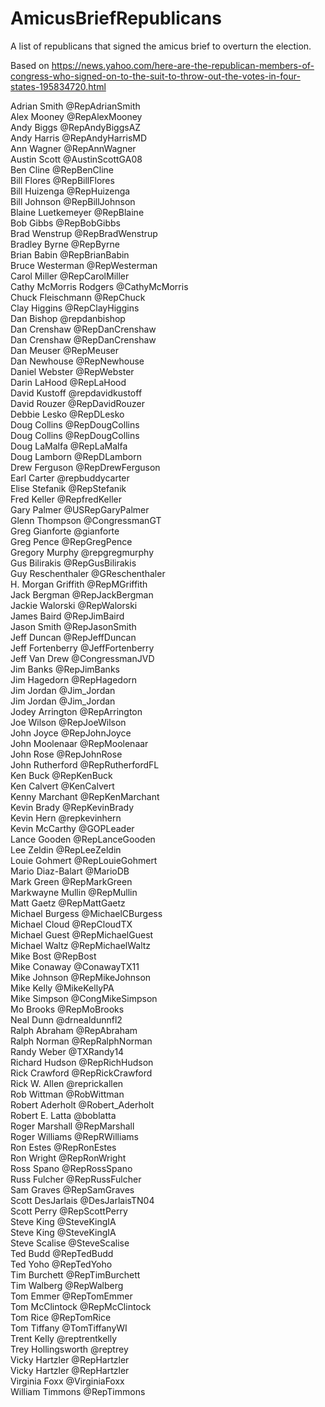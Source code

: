 # AmicusBriefRepublicans  
A list of republicans that signed the amicus brief to overturn the election.  

Based on https://news.yahoo.com/here-are-the-republican-members-of-congress-who-signed-on-to-the-suit-to-throw-out-the-votes-in-four-states-195834720.html  

Adrian Smith	@RepAdrianSmith  
Alex Mooney	@RepAlexMooney  
Andy Biggs	@RepAndyBiggsAZ  
Andy Harris	@RepAndyHarrisMD  
Ann Wagner	@RepAnnWagner  
Austin Scott	@AustinScottGA08  
Ben Cline	@RepBenCline  
Bill Flores	@RepBillFlores  
Bill Huizenga	@RepHuizenga  
Bill Johnson	@RepBillJohnson  
Blaine Luetkemeyer	@RepBlaine  
Bob Gibbs	@RepBobGibbs  
Brad Wenstrup	@RepBradWenstrup  
Bradley Byrne	@RepByrne  
Brian Babin	@RepBrianBabin  
Bruce Westerman	@RepWesterman  
Carol Miller	@RepCarolMiller  
Cathy McMorris Rodgers	@CathyMcMorris  
Chuck Fleischmann	@RepChuck  
Clay Higgins	@RepClayHiggins  
Dan Bishop	@repdanbishop  
Dan Crenshaw	@RepDanCrenshaw  
Dan Crenshaw	@RepDanCrenshaw  
Dan Meuser	@RepMeuser  
Dan Newhouse	@RepNewhouse  
Daniel Webster	@RepWebster  
Darin LaHood	@RepLaHood  
David Kustoff	@repdavidkustoff  
David Rouzer	@RepDavidRouzer  
Debbie Lesko	@RepDLesko  
Doug Collins	@RepDougCollins  
Doug Collins	@RepDougCollins  
Doug LaMalfa	@RepLaMalfa  
Doug Lamborn	@RepDLamborn  
Drew Ferguson	@RepDrewFerguson  
Earl Carter	@repbuddycarter  
Elise Stefanik	@RepStefanik  
Fred Keller	@RepfredKeller  
Gary Palmer	@USRepGaryPalmer  
Glenn Thompson	@CongressmanGT  
Greg Gianforte	@gianforte  
Greg Pence	@RepGregPence  
Gregory Murphy	@repgregmurphy  
Gus Bilirakis	@RepGusBilirakis  
Guy Reschenthaler	@GReschenthaler  
H. Morgan Griffith	@RepMGriffith  
Jack Bergman	@RepJackBergman  
Jackie Walorski	@RepWalorski  
James Baird	@RepJimBaird  
Jason Smith	@RepJasonSmith  
Jeff Duncan	@RepJeffDuncan  
Jeff Fortenberry	@JeffFortenberry  
Jeff Van Drew	@CongressmanJVD  
Jim Banks	@RepJimBanks  
Jim Hagedorn	@RepHagedorn  
Jim Jordan	@Jim_Jordan  
Jim Jordan	@Jim_Jordan  
Jodey Arrington	@RepArrington  
Joe Wilson	@RepJoeWilson  
John Joyce	@RepJohnJoyce  
John Moolenaar	@RepMoolenaar  
John Rose	@RepJohnRose  
John Rutherford	@RepRutherfordFL  
Ken Buck	@RepKenBuck  
Ken Calvert	@KenCalvert  
Kenny Marchant	@RepKenMarchant  
Kevin Brady	@RepKevinBrady  
Kevin Hern	@repkevinhern  
Kevin McCarthy	@GOPLeader  
Lance Gooden	@RepLanceGooden  
Lee Zeldin	@RepLeeZeldin  
Louie Gohmert	@RepLouieGohmert  
Mario Diaz-Balart	@MarioDB  
Mark Green	@RepMarkGreen  
Markwayne Mullin	@RepMullin  
Matt Gaetz	@RepMattGaetz  
Michael Burgess	@MichaelCBurgess  
Michael Cloud	@RepCloudTX  
Michael Guest	@RepMichaelGuest  
Michael Waltz	@RepMichaelWaltz  
Mike Bost	@RepBost  
Mike Conaway	@ConawayTX11  
Mike Johnson	@RepMikeJohnson  
Mike Kelly	@MikeKellyPA  
Mike Simpson	@CongMikeSimpson  
Mo Brooks	@RepMoBrooks  
Neal Dunn	@drnealdunnfl2  
Ralph Abraham	@RepAbraham  
Ralph Norman	@RepRalphNorman  
Randy Weber	@TXRandy14  
Richard Hudson	@RepRichHudson  
Rick Crawford	@RepRickCrawford  
Rick W. Allen	@reprickallen  
Rob Wittman	@RobWittman  
Robert Aderholt	@Robert_Aderholt  
Robert E. Latta	@boblatta  
Roger Marshall	@RepMarshall  
Roger Williams	@RepRWilliams  
Ron Estes	@RepRonEstes  
Ron Wright	@RepRonWright  
Ross Spano	@RepRossSpano  
Russ Fulcher	@RepRussFulcher  
Sam Graves	@RepSamGraves  
Scott DesJarlais	@DesJarlaisTN04  
Scott Perry	@RepScottPerry  
Steve King	@SteveKingIA  
Steve King	@SteveKingIA  
Steve Scalise	@SteveScalise  
Ted Budd	@RepTedBudd  
Ted Yoho	@RepTedYoho  
Tim Burchett	@RepTimBurchett  
Tim Walberg	@RepWalberg  
Tom Emmer	@RepTomEmmer  
Tom McClintock	@RepMcClintock  
Tom Rice	@RepTomRice  
Tom Tiffany	@TomTiffanyWI  
Trent Kelly	@reptrentkelly  
Trey Hollingsworth	@reptrey  
Vicky Hartzler	@RepHartzler  
Vicky Hartzler	@RepHartzler  
Virginia Foxx	@VirginiaFoxx  
William Timmons	@RepTimmons  

